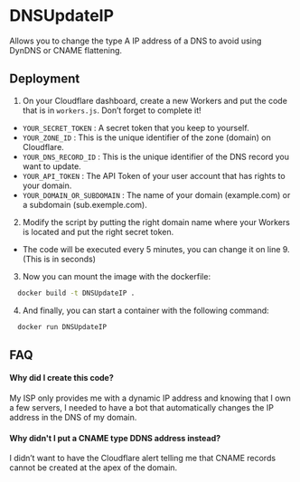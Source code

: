 # DNSUpdateIP

Allows you to change the type A IP address of a DNS to avoid using DynDNS or CNAME flattening.


## Deployment

1. On your Cloudflare dashboard, create a new Workers and put the code that is in `workers.js`. Don’t forget to complete it!
  * `YOUR_SECRET_TOKEN` : A secret token that you keep to yourself.
  * `YOUR_ZONE_ID` : This is the unique identifier of the zone (domain) on Cloudflare.
  * `YOUR_DNS_RECORD_ID` : This is the unique identifier of the DNS record you want to update.
  * `YOUR_API_TOKEN` : The API Token of your user account that has rights to your domain.
  * `YOUR_DOMAIN_OR_SUBDOMAIN` : The name of your domain (example.com) or a subdomain (sub.exemple.com).
2. Modify the script by putting the right domain name where your Workers is located and put the right secret token. 
  * The code will be executed every 5 minutes, you can change it on line 9. (This is in seconds)
3. Now you can mount the image with the dockerfile:
```bash
  docker build -t DNSUpdateIP .
```
4. And finally, you can start a container with the following command:
```bash
  docker run DNSUpdateIP
```
## FAQ

#### Why did I create this code?

My ISP only provides me with a dynamic IP address and knowing that I own a few servers, I needed to have a bot that automatically changes the IP address in the DNS of my domain.

#### Why didn't I put a CNAME type DDNS address instead?

I didn’t want to have the Cloudflare alert telling me that CNAME records cannot be created at the apex of the domain.
